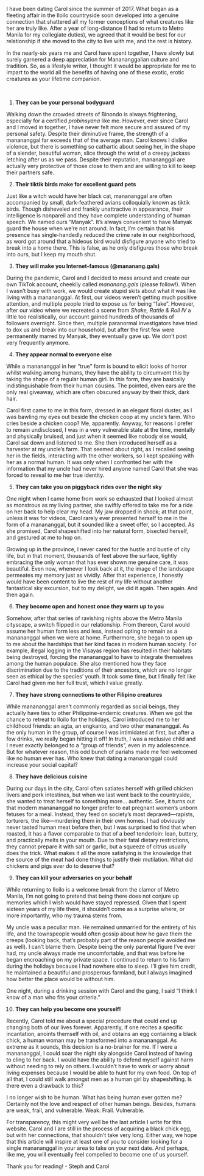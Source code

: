 I have been dating Carol since the summer of 2017. What began as a fleeting affair in the Iloilo countryside soon developed into a genuine connection that shattered all my former conceptions of what creatures like her are truly like. After a year of long-distance (I had to return to Metro Manila for my collegiate duties), we agreed that it would be best for our relationship if she moved to the city to live with me, and the rest is history.

In the nearly-six years me and Carol have spent together, I have slowly but surely garnered a deep appreciation for Manananggalian culture and tradition. So, as a lifestyle writer, I thought it would be appropriate for me to impart to the world all the benefits of having one of these exotic, erotic creatures as your lifetime companion.

&#x200B;

1. **They can be your personal bodyguard**

Walking down the crowded streets of Binondo is always frightening, especially for a certified *probinsyana* like me. However, ever since Carol and I moved in together, I have never felt more secure and assured of my personal safety. Despite their diminutive frame, the strength of a manananggal far exceeds that of the average man. Carol knows I dislike violence, but there is something so cathartic about seeing her, in the shape of a slender, beautiful woman, slice through the wrist of a creepy jackass letching after us as we pass. Despite their reputation, manananggal are actually very protective of those close to them and are willing to kill to keep their partners safe.

2. **Their tiktik birds make for excellent guard pets**

Just like a witch would have her black cat, manananggal are often accompanied by small, dark-feathered avians colloquially known as tiktik birds. Though disheveled and frankly unattractive in appearance, their intelligence is nonpareil and they have complete understanding of human speech. We named ours “Manyak”. It’s always convenient to have Manyak guard the house when we’re not around. In fact, I’m certain that his presence has single-handedly reduced the crime rate in our neighborhood, as word got around that a hideous bird would disfigure anyone who tried to break into a home there. This is false, as he only disfigures those who break into ours, but I keep my mouth shut.

3. **They will make you Internet-famous (@mananang.gals)**

During the pandemic, Carol and I decided to mess around and create our own TikTok account, cheekily called *mananang.gals* (please follow!). When I wasn’t busy with work, we would create stupid skits about what it was like living with a manananggal. At first, our videos weren’t getting much positive attention, and multiple people tried to expose us for being “fake”. However, after our video where we recreated a scene from *Shake, Rattle & Roll IV* a little too realistically, our account gained hundreds of thousands of followers overnight. Since then, multiple paranormal investigators have tried to dox us and break into our household, but after the first few were permanently marred by Manyak, they eventually gave up. We don’t post very frequently anymore.

4. **They appear normal to everyone else**

While a manananggal in her “true” form is bound to elicit looks of horror whilst walking among humans, they have the ability to circumvent this by taking the shape of a regular human girl. In this form, they are basically indistinguishable from their human cousins. The pointed, elven ears are the only real giveaway, which are often obscured anyway by their thick, dark hair.

Carol first came to me in this form, dressed in an elegant floral duster, as I was bawling my eyes out beside the chicken coop at my uncle’s farm. Who cries beside a chicken coop? Me, apparently. Anyway, for reasons I prefer to remain undisclosed, I was in a very vulnerable state at the time, mentally and physically bruised, and just when it seemed like nobody else would, Carol sat down and listened to me. She then introduced herself as a harvester at my uncle’s farm. That seemed about right, as I recalled seeing her in the fields, interacting with the other workers, so I kept speaking with her as a normal human. It was only when I confronted her with the information that my uncle had never hired anyone named Carol that she was forced to reveal to me her true identity.

5. **They can take you on piggyback rides over the night sky**

One night when I came home from work so exhausted that I looked almost as monstrous as my living partner, she swiftly offered to take me for a ride on her back to help clear my head. My jaw dropped in shock; at that point, unless it was for videos, Carol rarely ever presented herself to me in the form of a manananggal, but it sounded like a sweet offer, so I accepted. As she promised, Carol shapeshifted into her natural form, bisected herself, and gestured at me to hop on.

Growing up in the province, I never cared for the hustle and bustle of city life, but in that moment, thousands of feet above the surface, tightly embracing the only woman that has ever shown me genuine care, it was beautiful. Even now, whenever I look back at it, the image of the landscape permeates my memory just as vividly. After that experience, I honestly would have been content to live the rest of my life without another fantastical sky excursion, but to my delight, we did it again. Then again. And then again.

6. **They become open and honest once they warm up to you**

Somehow, after that series of ravishing nights above the Metro Manila cityscape, a switch flipped in our relationship. From thereon, Carol would assume her human form less and less, instead opting to remain as a manananggal when we were at home. Furthermore, she began to open up to me about the hardships that her kind faces in modern human society. For example, illegal logging in the Visayas region has resulted in their habitats being destroyed, forcing the manananggal to have to integrate themselves among the human populace. She also mentioned how they face discrimination due to the traditions of their ancestors, which are no longer seen as ethical by the species’ youth. It took some time, but I finally felt like Carol had given me her full trust, which I value greatly.

7. **They have strong connections to other Filipino creatures**

While manananggal aren’t commonly regarded as social beings, they actually have ties to other Philippine-endemic creatures. When we got the chance to retreat to Iloilo for the holidays, Carol introduced me to her childhood friends: an agta, an engkanto, and two other manananggal. As the only human in the group, of course I was intimidated at first, but after a few drinks, we really began hitting it off! In truth, I was a reclusive child and I never exactly belonged to a “group of friends”, even in my adolescence. But for whatever reason, this odd bunch of pariahs made me feel welcomed like no human ever has. Who knew that dating a manananggal could increase your social capital?

8. **They have delicious cuisine**

During our days in the city, Carol often satiates herself with grilled chicken livers and pork intestines, but when we last went back to the countryside, she wanted to treat herself to something more… authentic. See, it turns out that modern manananggal no longer prefer to eat pregnant women’s unborn fetuses for a meal. Instead, they feed on society’s most depraved—rapists, torturers, the like—murdering them in their own homes. I had obviously never tasted human meat before then, but I was surprised to find that when roasted, it has a flavor comparable to that of a beef tenderloin: lean, buttery, and practically melts in your mouth. Due to their fatal dietary restrictions, they cannot prepare it with salt or garlic, but a squeeze of citrus usually does the trick. What makes it all the more satisfying is the knowledge that the source of the meat had done things to justify their mutilation. What did chickens and pigs ever do to deserve that?

9. **They can kill your adversaries on your behalf**

While returning to Iloilo is a welcome break from the clamor of Metro Manila, I’m not going to pretend that being there does not conjure up memories which I wish would have stayed repressed. Given that I spent sixteen years of my life there, it shouldn’t come as a surprise where, or more importantly, who my trauma stems from.

My uncle was a peculiar man. He remained unmarried for the entirety of his life, and the townspeople would often gossip about how he gave them the creeps (looking back, that’s probably part of the reason people avoided me as well). I can’t blame them. Despite being the only parental figure I’ve ever had, my uncle always made me uncomfortable, and that was before he began encroaching on my private space. I continued to return to his farm during the holidays because I had nowhere else to sleep. I’ll give him credit, he maintained a beautiful and prosperous farmland, but I always imagined how better the place would be without him.

One night, during a drinking session with Carol and the gang, I said “I think I know of a man who fits your criteria.”

10. **They can help you become one yourself!**

Recently, Carol told me about a special procedure that could end up changing both of our lives forever. Apparently, if one recites a specific incantation, anoints themself with oil, and obtains an egg containing a black chick, a human woman may be transformed into a manananggal. As extreme as it sounds, this decision is a no-brainer for me. If I were a manananggal, I could soar the night sky alongside Carol instead of having to cling to her back. I would have the ability to defend myself against harm without needing to rely on others. I wouldn’t have to work or worry about living expenses because I would be able to hunt for my own food. On top of all that, I could still walk amongst men as a human girl by shapeshifting. Is there even a drawback to this?

I no longer wish to be human. What has being human ever gotten me? Certainly not the love and respect of other human beings. Besides, humans are weak, frail, and vulnerable. Weak. Frail. Vulnerable.

For transparency, this might very well be the last article I write for this website. Carol and I are still in the process of acquiring a black chick egg, but with her connections, that shouldn’t take very long. Either way, we hope that this article will inspire at least one of you to consider looking for a single manananggal in your area to take on your next date. And perhaps, like me, you will eventually feel compelled to become one of us yourself.

Thank you for reading! - Steph and Carol
